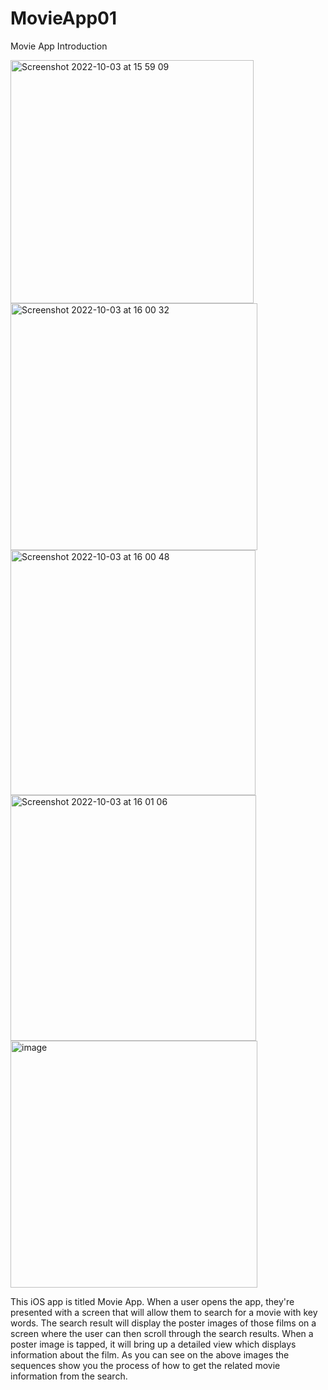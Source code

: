 # MovieApp01
Movie App Introduction

<img width="389" alt="Screenshot 2022-10-03 at 15 59 09" src="https://user-images.githubusercontent.com/98032666/193610669-7d9229a4-cfbf-48bf-ba69-d3744c3ba65f.png">
<img width="395" alt="Screenshot 2022-10-03 at 16 00 32" src="https://user-images.githubusercontent.com/98032666/193610695-7a41049b-5dad-4397-bef1-aba14cbcd761.png">
<img width="392" alt="Screenshot 2022-10-03 at 16 00 48" src="https://user-images.githubusercontent.com/98032666/193610714-d8b90875-0c5a-4e77-b3df-0306aaa3fcc8.png">
<img width="393" alt="Screenshot 2022-10-03 at 16 01 06" src="https://user-images.githubusercontent.com/98032666/193610726-2993e989-a64e-42b2-8be0-feab8b22da14.png"><img width="395" alt="image" src="https://user-images.githubusercontent.com/98032666/193610801-a0809e00-a644-4ca2-8af3-a47992cf0db8.png">


This iOS app is titled Movie App. When a user opens the app, they're presented with a screen that will allow them to search for a movie with key words. The search result will display the poster images of those films on a screen where the user can then scroll through the search results. When a poster image is tapped, it will bring up a detailed view which displays information about the film. As you can see on the above images the sequences show you the process of how to  get the related movie information from the search.  

